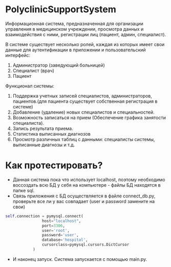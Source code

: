 # PolyclinicSupportSystem
Информационная система, предназначенная для организации управления в медицинском учреждении, просмотра данных и взаимодействия с ними, регистрации лиц (пациент, админ, специалист).

В системе существует несколько ролей, каждая из которых имеет свои данные для аутентификации в приложении и пользовательский интерфейс:
  1.	Администратор (заведующий больницей)
  2.	Специалист (врач)
  3.	Пациент

Функционал системы:
  1.	Поддержка учетных записей специалистов, администраторов, пациентов.(для пациента существует собственная регистрация в системе)
  2.	Добавление (удаление) новых специалистов и специальностей.
  3.	Возможность записаться на прием (Обеспечение графика занятости специалиста).
  4.	Запись результата приема. 
  5.  Статистика выписанных диагнозов
  6.  Просмотр различных таблиц с данными: специалисты системы, выписанные диагнозы и т.д.

# Как протестировать?

+ Данная система пока что использует localhost, поэтому необходимо воссоздать всю БД у себя на компьютере - файлы БД находятся в папке sql.
+ Связь приложения с БД осуществляется в файле connect_db.py, проверьте все ли у вас совпадает (user и password замените на свои)
```python
self.connection = pymysql.connect(
                host="localhost",
                port=3306,
                user='root',
                password='user',
                database='hospital',
                cursorclass=pymysql.cursors.DictCursor
            )
```
+ И наконец запуск. Система запускается с помощью main.py.

